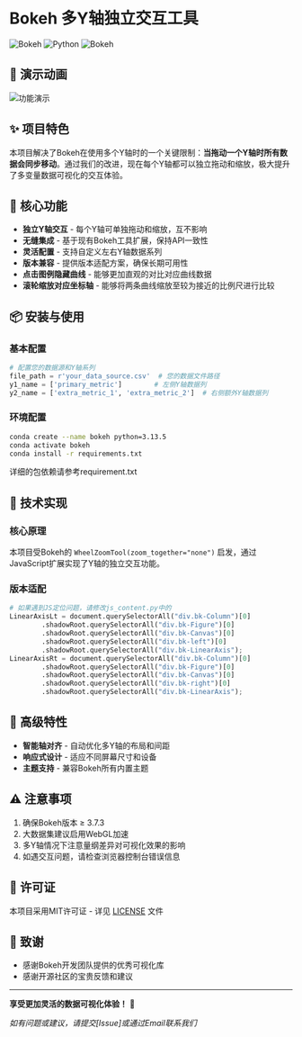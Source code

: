 # Bokeh 多Y轴独立交互工具

![Bokeh](https://static.bokeh.org/logos/logotype.svg)
![Python](https://img.shields.io/badge/Python-3.13.5-blue.svg)
![Bokeh](https://img.shields.io/badge/Bokeh-3.7.3-orange.svg)

## 🎥 演示动画
![功能演示](example.gif)


## ✨ 项目特色

本项目解决了Bokeh在使用多个Y轴时的一个关键限制：**当拖动一个Y轴时所有数据会同步移动**。通过我们的改进，现在每个Y轴都可以独立拖动和缩放，极大提升了多变量数据可视化的交互体验。

## 🚀 核心功能

- **独立Y轴交互** - 每个Y轴可单独拖动和缩放，互不影响
- **无缝集成** - 基于现有Bokeh工具扩展，保持API一致性
- **灵活配置** - 支持自定义左右Y轴数据系列
- **版本兼容** - 提供版本适配方案，确保长期可用性
- **点击图例隐藏曲线** - 能够更加直观的对比对应曲线数据
- **滚轮缩放对应坐标轴** - 能够将两条曲线缩放至较为接近的比例尺进行比较

## 📦 安装与使用

### 基本配置

```python
# 配置您的数据源和Y轴系列
file_path = r'your_data_source.csv'  # 您的数据文件路径
y1_name = ['primary_metric']        # 左侧Y轴数据列
y2_name = ['extra_metric_1', 'extra_metric_2']  # 右侧额外Y轴数据列
```
### 环境配置
```bash
conda create --name bokeh python=3.13.5
conda activate bokeh
conda install -r requirements.txt
```
详细的包依赖请参考requirement.txt

## 🔧 技术实现

### 核心原理

本项目受Bokeh的 `WheelZoomTool(zoom_together="none")` 启发，通过JavaScript扩展实现了Y轴的独立交互功能。

### 版本适配

```python
# 如果遇到JS定位问题，请修改js_content.py中的
LinearAxisLt = document.querySelectorAll("div.bk-Column")[0]
        .shadowRoot.querySelectorAll("div.bk-Figure")[0]
        .shadowRoot.querySelectorAll("div.bk-Canvas")[0]
        .shadowRoot.querySelectorAll("div.bk-left")[0]
        .shadowRoot.querySelectorAll("div.bk-LinearAxis");
LinearAxisRt = document.querySelectorAll("div.bk-Column")[0]
        .shadowRoot.querySelectorAll("div.bk-Figure")[0]
        .shadowRoot.querySelectorAll("div.bk-Canvas")[0]
        .shadowRoot.querySelectorAll("div.bk-right")[0]
        .shadowRoot.querySelectorAll("div.bk-LinearAxis");
```

## 🌟 高级特性

- **智能轴对齐** - 自动优化多Y轴的布局和间距
- **响应式设计** - 适应不同屏幕尺寸和设备
- **主题支持** - 兼容Bokeh所有内置主题

## ⚠️ 注意事项

1. 确保Bokeh版本 ≥ 3.7.3
2. 大数据集建议启用WebGL加速
3. 多Y轴情况下注意量纲差异对可视化效果的影响
4. 如遇交互问题，请检查浏览器控制台错误信息


## 📄 许可证

本项目采用MIT许可证 - 详见 [LICENSE](LICENSE) 文件

## 🙏 致谢

- 感谢Bokeh开发团队提供的优秀可视化库
- 感谢开源社区的宝贵反馈和建议
---

**享受更加灵活的数据可视化体验！** 🎉

*如有问题或建议，请提交[Issue]或通过Email联系我们*





